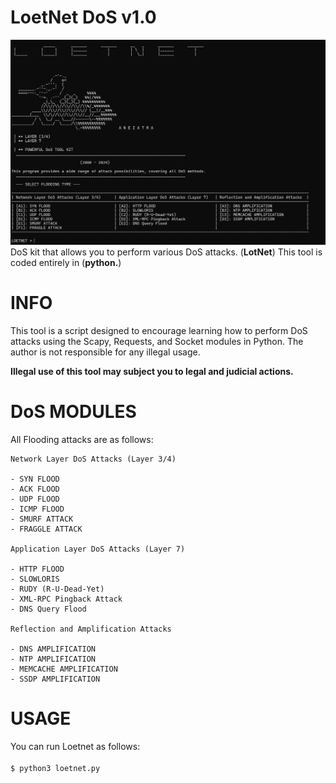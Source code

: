 # LoetNet DoS v1.0
![banner image](https://github.com/anezatra/LOETNET/blob/main/banner.png)
DoS kit that allows you to perform various DoS attacks. (**LotNet**)
This tool is coded entirely in (**python.**)

# INFO

This tool is a script designed to encourage learning how to perform DoS attacks using the Scapy, Requests, and Socket modules in Python. The author is not responsible for any illegal usage.

**Illegal use of this tool may subject you to legal and judicial actions.**

# DoS MODULES

All Flooding attacks are as follows:

```
Network Layer DoS Attacks (Layer 3/4)

- SYN FLOOD
- ACK FLOOD
- UDP FLOOD
- ICMP FLOOD
- SMURF ATTACK
- FRAGGLE ATTACK

Application Layer DoS Attacks (Layer 7)

- HTTP FLOOD
- SLOWLORIS
- RUDY (R-U-Dead-Yet)
- XML-RPC Pingback Attack
- DNS Query Flood

Reflection and Amplification Attacks

- DNS AMPLIFICATION
- NTP AMPLIFICATION
- MEMCACHE AMPLIFICATION
- SSDP AMPLIFICATION
```

# USAGE

You can run Loetnet as follows:<br></br>
`$ python3 loetnet.py`
